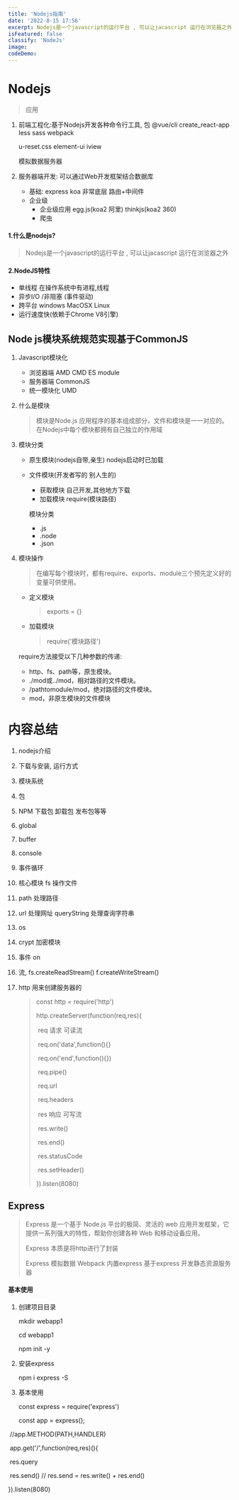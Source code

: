 ```yaml
---
title: 'Nodejs指南'
date: '2022-8-15 17:56'
excerpt: Nodejs是一个javascript的运行平台 , 可以让jacascript 运行在浏览器之外
isFeatured: false
classify: 'NodeJs'
image:
codeDemo:
---
```


# Nodejs

> 应用

1. 前端工程化:基于Nodejs开发各种命令行工具, 包    @vue/cli   create_react-app    less sass  webpack  

   u-reset.css   element-ui   iview

   模拟数据服务器

2. 服务器端开发:  可以通过Web开发框架结合数据库

   - 基础:   express    koa        非常底层  路由+中间件
   - 企业级  
     - 企业级应用  egg.js(koa2  阿里)   thinkjs(koa2  360)
     - 爬虫

#### 1.什么是nodejs?

> Nodejs是一个javascript的运行平台 , 可以让jacascript 运行在浏览器之外

#### 2.NodeJS特性

- 单线程     在操作系统中有进程,线程
- 异步I/O /非阻塞      (事件驱动)
- 跨平台    windows  MacOSX  Linux
- 运行速度快(依赖于Chrome V8引擎)



## Node js模块系统规范实现基于CommonJS

1. Javascript模块化

   - 浏览器端  AMD   CMD  ES   module
   - 服务器端 CommonJS
   - 统一模块化  UMD

2. 什么是模块

   > 模块是Node.js 应用程序的基本组成部分，文件和模块是一一对应的。 在Nodejs中每个模块都拥有自己独立的作用域

3. 模块分类

   - 原生模块(nodejs自带,亲生)  nodejs启动时已加载

   - 文件模块(开发者写的 别人生的)

     - 获取模块     自己开发,其他地方下载
     - 加载模块     require(模块路径)

     模块分类

     - .js
     - .node
     - .json

4. 模块操作

   > 在编写每个模块时，都有require、exports、module三个预先定义好的变量可供使用。

   - 定义模块

     > exports = {}

   - 加载模块

     > require('模块路径')

   require方法接受以下几种参数的传递:

   - http、fs、path等，原生模块。
   - ./mod或../mod，相对路径的文件模块。
   - /pathtomodule/mod，绝对路径的文件模块。
   - mod，非原生模块的文件模块



# 内容总结

1. nodejs介绍

2. 下载与安装, 运行方式

3. 模块系统

4. 包

5. NPM    下载包 卸载包 发布包等等

6. global

7. buffer

8. console

9. 事件循环

10. 核心模块 fs   操作文件

11. path   处理路径

12. url  处理网址   queryString  处理查询字符串

13. os

14. crypt   加密模块

15. 事件  on 

16. 流,    fs.createReadStream()     f.createWriteStream()

17. http   用来创建服务器的

    > const http = require('http')
    >
    > http.createServer(function(req,res){
    >
    > ​        req 请求   可读流   
    >
    > ​		req.on('data',function(){}
    >
    > ​		req.on('end',function(){})
    >
    > ​		req.pipe()
    >
    > ​		req.url
    >
    > ​		req.headers
    >
    > ​	res  响应   可写流
    >
    > ​		res.write()
    >
    > ​		res.end()
    >
    > ​		res.statusCode
    >
    > ​		res.setHeader()
    >
    > }).listen(8080)

## Express

> Express 是一个基于 Node.js 平台的极简、灵活的 web 应用开发框架，它提供一系列强大的特性，帮助你创建各种 Web 和移动设备应用。
>
> Express 本质是将http进行了封装
>
>  Express 模拟数据  Webpack 内置express  基于express 开发静态资源服务器

#### 基本使用

1. 创建项目目录

   mkdir  webapp1

   cd webapp1

   npm init -y

2. 安装express

   npm i express -S

3. 基本使用

   const express =  require('express')

   const app = express();



​	//app.METHOD(PATH,HANDLER)

​	app.get('/',function(req,res)(){

​	res.query

​	res.send()       // res.send = res.write()   + res.end()

}).listen(8080)